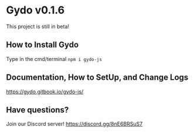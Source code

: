# Gydo v0.1.6

This project is still in beta!

## How to Install Gydo

Type in the cmd/terminal
`
npm i gydo-js
`
## Documentation, How to SetUp, and Change Logs
https://gydo.gitbook.io/gydo-js/

## Have questions?
Join our Discord server!
https://discord.gg/8nE6BRSuS7
